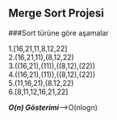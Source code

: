 ## Merge Sort Projesi

###Sort türüne göre aşamalar

 1.[16,21,11,8,12,22]<br>
 2.(16,21,11),(8,12,22)<br>
 3.((16,21),(11)),((8,12),(22))<br>
 4.((16,21),(11)),((8,12),(22))<br>
 5.(11,16,21),(8.12,22)<br>
 6.[8,11,12,16,21,22]<br>
 
 ***O(n) Gösterimi***-->O(nlogn)

